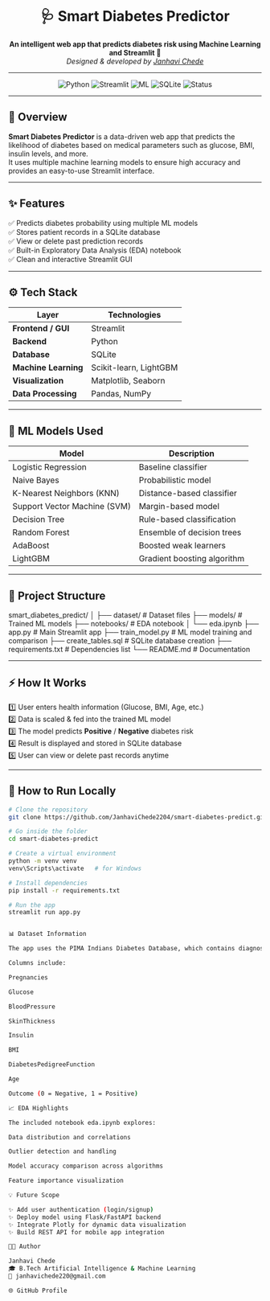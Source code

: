 <h1 align="center">🩺 Smart Diabetes Predictor</h1>

<p align="center">
  <b>An intelligent web app that predicts diabetes risk using Machine Learning and Streamlit 🚀</b><br>
  <i>Designed & developed by <a href="https://github.com/JanhaviChede2204">Janhavi Chede</a></i>
</p>

---

<p align="center">
  <img src="https://img.shields.io/badge/Python-3.10+-blue?logo=python" alt="Python">
  <img src="https://img.shields.io/badge/Framework-Streamlit-ff4b4b?logo=streamlit" alt="Streamlit">
  <img src="https://img.shields.io/badge/ML-ScikitLearn%20%7C%20LightGBM-orange" alt="ML">
  <img src="https://img.shields.io/badge/Database-SQLite-blueviolet" alt="SQLite">
  <img src="https://img.shields.io/badge/Status-Active-success" alt="Status">
</p>

---

## 🌟 Overview
**Smart Diabetes Predictor** is a data-driven web app that predicts the likelihood of diabetes based on medical parameters such as glucose, BMI, insulin levels, and more.  
It uses multiple machine learning models to ensure high accuracy and provides an easy-to-use Streamlit interface.

---

## ✨ Features
✅ Predicts diabetes probability using multiple ML models  
✅ Stores patient records in a SQLite database  
✅ View or delete past prediction records  
✅ Built-in Exploratory Data Analysis (EDA) notebook  
✅ Clean and interactive Streamlit GUI  

---

## ⚙️ Tech Stack

| Layer | Technologies |
|--------|--------------|
| **Frontend / GUI** | Streamlit |
| **Backend** | Python |
| **Database** | SQLite |
| **Machine Learning** | Scikit-learn, LightGBM |
| **Visualization** | Matplotlib, Seaborn |
| **Data Processing** | Pandas, NumPy |

---

## 🧠 ML Models Used
| Model | Description |
|--------|--------------|
| Logistic Regression | Baseline classifier |
| Naive Bayes | Probabilistic model |
| K-Nearest Neighbors (KNN) | Distance-based classifier |
| Support Vector Machine (SVM) | Margin-based model |
| Decision Tree | Rule-based classification |
| Random Forest | Ensemble of decision trees |
| AdaBoost | Boosted weak learners |
| LightGBM | Gradient boosting algorithm |

---

## 📂 Project Structure
smart_diabetes_predict/
│
├── dataset/ # Dataset files
├── models/ # Trained ML models
├── notebooks/ # EDA notebook
│ └── eda.ipynb
├── app.py # Main Streamlit app
├── train_model.py # ML model training and comparison
├── create_tables.sql # SQLite database creation
├── requirements.txt # Dependencies list
└── README.md # Documentation



---

## ⚡ How It Works
1️⃣ User enters health information (Glucose, BMI, Age, etc.)  
2️⃣ Data is scaled & fed into the trained ML model  
3️⃣ The model predicts **Positive** / **Negative** diabetes risk  
4️⃣ Result is displayed and stored in SQLite database  
5️⃣ User can view or delete past records anytime  

---

## 🧩 How to Run Locally

```bash
# Clone the repository
git clone https://github.com/JanhaviChede2204/smart-diabetes-predict.git

# Go inside the folder
cd smart-diabetes-predict

# Create a virtual environment
python -m venv venv
venv\Scripts\activate   # for Windows

# Install dependencies
pip install -r requirements.txt

# Run the app
streamlit run app.py


📊 Dataset Information

The app uses the PIMA Indians Diabetes Database, which contains diagnostic health measurements and diabetes outcomes for female patients above age 21.

Columns include:

Pregnancies

Glucose

BloodPressure

SkinThickness

Insulin

BMI

DiabetesPedigreeFunction

Age

Outcome (0 = Negative, 1 = Positive)

📈 EDA Highlights

The included notebook eda.ipynb explores:

Data distribution and correlations

Outlier detection and handling

Model accuracy comparison across algorithms

Feature importance visualization

💡 Future Scope

✨ Add user authentication (login/signup)
✨ Deploy model using Flask/FastAPI backend
✨ Integrate Plotly for dynamic data visualization
✨ Build REST API for mobile app integration

👩‍💻 Author

Janhavi Chede
🎓 B.Tech Artificial Intelligence & Machine Learning
📧 janhavichede220@gmail.com

🌐 GitHub Profile

